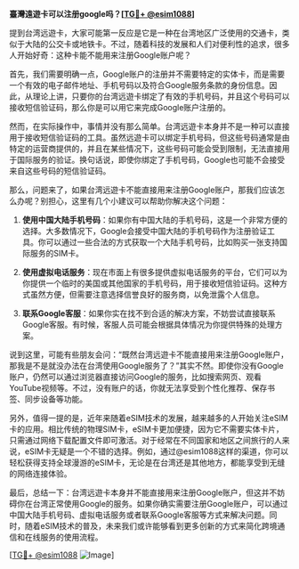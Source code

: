 **臺灣遠遊卡可以注册google吗？[[TG💪+ @esim1088](https://t.me/s/esim1088)]**

提到台湾远遊卡，大家可能第一反应是它是一种在台湾地区广泛使用的交通卡，类似于大陆的公交卡或地铁卡。不过，随着科技的发展和人们对便利性的追求，很多人开始好奇：这种卡能不能用来注册Google账户呢？

首先，我们需要明确一点，Google账户的注册并不需要特定的实体卡，而是需要一个有效的电子邮件地址、手机号码以及符合Google服务条款的身份信息。因此，从理论上讲，只要你的台湾远遊卡绑定了有效的手机号码，并且这个号码可以接收短信验证码，那么你是可以用它来完成Google账户注册的。

然而，在实际操作中，事情并没有那么简单。台湾远遊卡本身并不是一种可以直接用于接收短信验证码的工具。虽然远遊卡可以绑定手机号码，但这些号码通常是由特定的运营商提供的，并且在某些情况下，这些号码可能会受到限制，无法直接用于国际服务的验证。换句话说，即使你绑定了手机号码，Google也可能不会接受来自这些号码的短信验证码。

那么，问题来了，如果台湾远遊卡不能直接用来注册Google账户，那我们应该怎么办呢？别担心，这里有几个小建议可以帮助你解决这个问题：

1. **使用中国大陆手机号码**：如果你有中国大陆的手机号码，这是一个非常方便的选择。大多数情况下，Google会接受中国大陆的手机号码作为注册验证工具。你可以通过一些合法的方式获取一个大陆手机号码，比如购买一张支持国际服务的SIM卡。

2. **使用虚拟电话服务**：现在市面上有很多提供虚拟电话服务的平台，它们可以为你提供一个临时的美国或其他国家的手机号码，用于接收短信验证码。这种方式虽然方便，但需要注意选择信誉良好的服务商，以免泄露个人信息。

3. **联系Google客服**：如果你实在找不到合适的解决方案，不妨尝试直接联系Google客服。有时候，客服人员可能会根据具体情况为你提供特殊的处理方案。

说到这里，可能有些朋友会问：“既然台湾远遊卡不能直接用来注册Google账户，那我是不是就没办法在台湾使用Google服务了？”其实不然。即使你没有Google账户，仍然可以通过浏览器直接访问Google的服务，比如搜索网页、观看YouTube视频等。不过，没有账户的话，你就无法享受到个性化推荐、保存书签、同步设备等功能。

另外，值得一提的是，近年来随着eSIM技术的发展，越来越多的人开始关注eSIM卡的应用。相比传统的物理SIM卡，eSIM卡更加便捷，因为它不需要实体卡片，只需通过网络下载配置文件即可激活。对于经常在不同国家和地区之间旅行的人来说，eSIM卡无疑是一个不错的选择。例如，通过@esim1088这样的渠道，你可以轻松获得支持全球漫游的eSIM卡，无论是在台湾还是其他地方，都能享受到无缝的网络连接体验。

最后，总结一下：台湾远遊卡本身并不能直接用来注册Google账户，但这并不妨碍你在台湾正常使用Google的服务。如果你确实需要注册Google账户，可以通过中国大陆手机号码、虚拟电话服务或者联系Google客服等方式来解决问题。同时，随着eSIM技术的普及，未来我们或许能够看到更多创新的方式来简化跨境通信和在线服务的使用流程。

[[TG💪+ @esim1088](https://t.me/s/esim1088) ![Image](https://i.postimg.cc/4NQfJmqS/Snipaste-2025-05-13-00-14-12.png)]